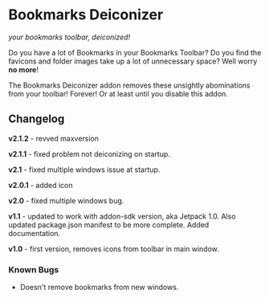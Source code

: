 # Bookmarks Deiconizer #
*your bookmarks toolbar, deiconized!*

Do you have a lot of Bookmarks in your Bookmarks Toolbar? Do you find the favicons and folder images take up a lot of unnecessary space? Well worry **no more**!

The Bookmarks Deiconizer addon removes these unsightly abominations from your toolbar! Forever! Or at least until you disable this addon.

## Changelog ##

**v2.1.2** - revved maxversion

**v2.1.1** - fixed problem not deiconizing on startup.

**v2.1** - fixed multiple windows issue at startup.

**v2.0.1** - added icon

**v2.0** - fixed multiple windows bug.

**v1.1** - updated to work with addon-sdk version, aka Jetpack 1.0. Also updated package.json manifest to be more complete. Added documentation.

**v1.0** - first version, removes icons from toolbar in main window.

### Known Bugs

*  Doesn't remove bookmarks from new windows.
